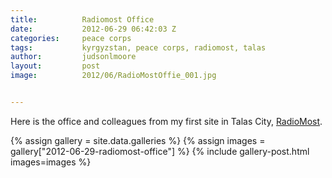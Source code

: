 ```yaml
---
title:			Radiomost Office
date:			2012-06-29 06:42:03 Z
categories:		peace corps
tags:			kyrgyzstan, peace corps, radiomost, talas
author:			judsonlmoore
layout:			post
image:			2012/06/RadioMostOffie_001.jpg


---
```


Here is the office and colleagues from my first site in Talas City, [RadioMost](https://www.judsonlmoore.com/radiomost-office/).

{% assign gallery = site.data.galleries %}
{% assign images = gallery["2012-06-29-radiomost-office"] %}
{% include gallery-post.html images=images %}
